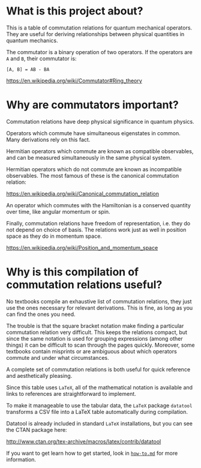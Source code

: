 # What is this project about? #

This is a table of commutation relations for quantum mechanical operators. They are useful for deriving relationships between physical quantities in quantum mechanics.

The commutator is a binary operation of two operators. If the operators are `A` and `B`, their commutator is:

    [A, B] = AB - BA

<https://en.wikipedia.org/wiki/Commutator#Ring_theory>

# Why are commutators important? #

Commutation relations have deep physical significance in quantum physics.

Operators which commute have simultaneous eigenstates in common. Many derivations rely on this fact.

Hermitian operators which commute are known as compatible observables, and can be measured simultaneously in the same physical system.

Hermitian operators which do not commute are known as incompatible observables. The most famous of these is the canonical commutation relation:

<https://en.wikipedia.org/wiki/Canonical_commutation_relation>

An operator which commutes with the Hamiltonian is a conserved quantity over time, like angular momentum or spin.

Finally, commutation relations have freedom of representation, i.e. they do not depend on choice of basis. The relations work just as well in position space as they do in momentum space.

<https://en.wikipedia.org/wiki/Position_and_momentum_space>

# Why is this compilation of commutation relations useful? #

No textbooks compile an exhaustive list of commutation relations, they just use the ones necessary for relevant derivations. This is fine, as long as you can find the ones you need.

The trouble is that the square bracket notation make finding a particular commutation relation very difficult. This keeps the relations compact, but since the same notation is used for grouping expressions (among other things) it can be difficult to scan through the pages quickly. Moreover, some textbooks contain misprints or are ambiguous about which operators commute and under what circumstances.

A complete set of commutation relations is both useful for quick reference and aesthetically pleasing.

Since this table uses `LaTeX`, all of the mathematical notation is available and links to references are straightforward to implement.

To make it manageable to use the tabular data, the `LaTeX` package `datatool` transforms a CSV file into a LaTeX table automatically during compilation. 

Datatool is already included in standard `LaTeX` installations, but you can see the CTAN package here:

<http://www.ctan.org/tex-archive/macros/latex/contrib/datatool>

If you want to get learn how to get started, look in [`how-to.md`](./how-to.md) for more information.
